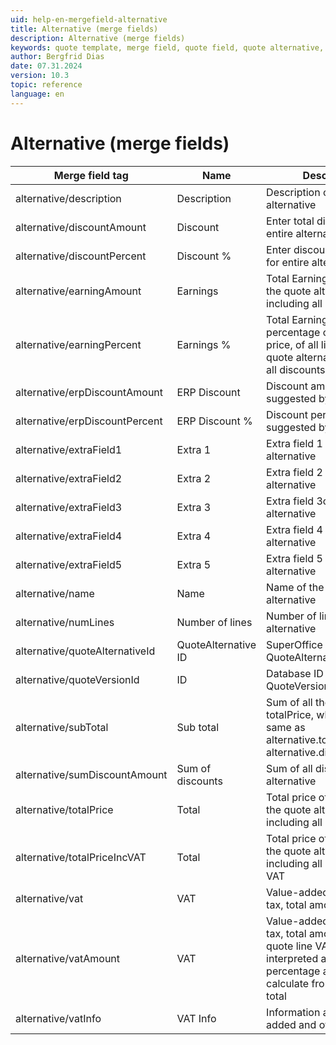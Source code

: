 ```yaml
---
uid: help-en-mergefield-alternative
title: Alternative (merge fields)
description: Alternative (merge fields)
keywords: quote template, merge field, quote field, quote alternative, quote, totalPrice, discountAmount, discountPercent, subTotal, vatAmount, VAT
author: Bergfrid Dias
date: 07.31.2024
version: 10.3
topic: reference
language: en
---
```


# Alternative (merge fields)

| Merge field tag | Name | Description |
|---|---|---|
| alternative/description | Description | Description of the quote alternative |
| alternative/discountAmount | Discount | Enter total discount for entire alternative |
| alternative/discountPercent | Discount % | Enter discount in percent for entire alternative |
| alternative/earningAmount | Earnings | Total Earning of all lines in the quote alternative, including all discounts |
| alternative/earningPercent | Earnings % | Total Earning as a percentage of the total price, of all lines in the quote alternative, including all discounts |
| alternative/erpDiscountAmount | ERP Discount | Discount amount suggested by ERP system |
| alternative/erpDiscountPercent | ERP Discount % | Discount percentage suggested by ERP system |
| alternative/extraField1 | Extra 1 | Extra field 1 on the quote alternative |
| alternative/extraField2 | Extra 2 | Extra field 2 on the quote alternative |
| alternative/extraField3 | Extra 3 | Extra field 3on the quote alternative |
| alternative/extraField4 | Extra 4 | Extra field 4 on the quote alternative |
| alternative/extraField5 | Extra 5 | Extra field 5 on the quote alternative |
| alternative/name | Name | Name of the quote alternative |
| alternative/numLines | Number of lines | Number of lines in alternative |
| alternative/quoteAlternativeId | QuoteAlternative ID | SuperOffice database ID of QuoteAlternative record |
| alternative/quoteVersionId | ID | Database ID of QuoteVersion record |
| alternative/subTotal | Sub total | Sum of all the quote lines' totalPrice, which is the same as alternative.totalPrice + alternative.discountAmount |
| alternative/sumDiscountAmount | Sum of discounts | Sum of all discounts in alternative |
| alternative/totalPrice | Total | Total price of all items in the quote alternative, including all discounts |
| alternative/totalPriceIncVAT | Total | Total price of all items in the quote alternative, including all discounts and VAT |
| alternative/vat | VAT | Value-added and other tax, total amount |
| alternative/vatAmount | VAT | Value-added and other tax, total amount. The quote line VAT field is interpreted as a percentage  and used to calculate from the line-total |
| alternative/vatInfo | VAT Info | Information about value-added and other taxes |

<!-- Referenced links -->
